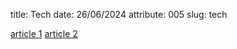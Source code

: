title: Tech
date: 26/06/2024
attribute: 005
slug: tech


[article 1]({filename}tech/p1.md)
[article 2]({filename}tech/p2.md)
